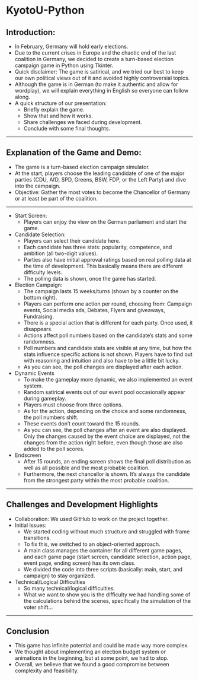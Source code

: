 # KyotoU-Python

## Introduction:

- In February, Germany will hold early elections.
- Due to the current crises in Europe and the chaotic end of the last coalition in Germany, we decided to create a turn-based election campaign game in Python using Tkinter.
- Quick disclaimer: The game is satirical, and we tried our best to keep our own political views out of it and avoided highly controversial topics.
- Although the game is in German (to make it authentic and allow for wordplay), we will explain everything in English so everyone can follow along.
- A quick structure of our presentation:
  - Briefly explain the game.
  - Show that and how it works.
  - Share challenges we faced during development.
  - Conclude with some final thoughts.
________________________________________

## Explanation of the Game and Demo:

- The game is a turn-based election campaign simulator.
- At the start, players choose the leading candidate of one of the major parties (CDU, AfD, SPD, Greens, BSW, FDP, or the Left Party) and dive into the campaign.
- Objective: Gather the most votes to become the Chancellor of Germany or at least be part of the coalition.
________________________________________
- Start Screen:
  - Players can enjoy the view on the German parliament and start the game.
- Candidate Selection:
  - Players can select their candidate here.
  - Each candidate has three stats: popularity, competence, and ambition (all two-digit values).
  - Parties also have initial approval ratings based on real polling data at the time of development. This basically means there are different difficulty levels.
  - The polling data is shown, once the game has started.
- Election Campaign:
  - The campaign lasts 15 weeks/turns (shown by a counter on the bottom right).
  - Players can perform one action per round, choosing from: Campaign events, Social media ads, Debates, Flyers and giveaways, Fundraising.
  - There is a special action that is different for each party. Once used, it disappears.
  - Actions affect poll numbers based on the candidate’s stats and some randomness.
  - Poll numbers and candidate stats are visible at any time, but how the stats influence specific actions is not shown. Players have to find out with reasoning and intuition and also have to be a little bit lucky.
  - As you can see, the poll changes are displayed after each action.
- Dynamic Events
  - To make the gameplay more dynamic, we also implemented an event system.
  - Random satirical events out of our event pool occasionally appear during gameplay.
  - Players must choose from three options.
  - As for the action, depending on the choice and some randomness, the poll numbers shift.
  - These events don’t count toward the 15 rounds.
  - As you can see, the poll changes after an event are also displayed. Only the changes caused by the event choice are displayed, not the changes from the action right before, even though those are also added to the poll scores.
- Endscreen
  - After 15 rounds, an ending screen shows the final poll distribution as well as all possible and the most probable coalition.
  - Furthermore, the next chancellor is shown. It’s always the candidate from the strongest party within the most probable coalition.
________________________________________

## Challenges and Development Highlights

- Collaboration: We used GitHub to work on the project together.
- Initial Issues:
  - We started coding without much structure and struggled with frame transitions.
  - To fix this, we switched to an object-oriented approach.
  - A main class manages the container for all different game pages, and each game page (start screen, candidate selection, action page, event page, ending screen) has its own class.
  - We divided the code into three scripts (basically: main, start, and campaign) to stay organized.
- Technical/Logical Difficulties
  - So many technical/logical difficulties.
  - What we want to show you is the difficulty we had handling some of the calculations behind the scenes, specifically the simulation of the voter shift…
________________________________________

## Conclusion

- This game has infinite potential and could be made way more complex.
- We thought about implementing an election budget system or animations in the beginning, but at some point, we had to stop.
- Overall, we believe that we found a good compromise between complexity and feasibility.
